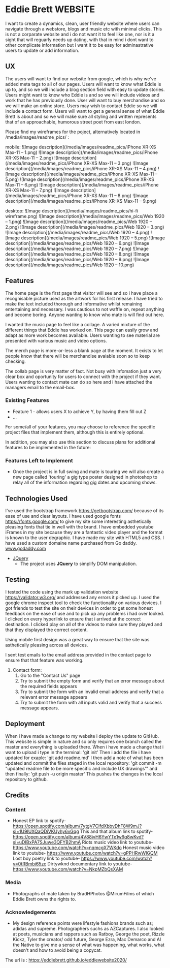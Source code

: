 # Eddie Brett WEBSITE

I want to create a dynamics, clean, user friendly website where users can navigate through a webstore, blogs and music etc with minimal clicks. This is not a corparate website and i do not want it to feel like one, nor is it a sight that will reguarly needs up dating, with that in mind i dont want to other complicate information but i want it to be easy for adminastrative users to update or add information.
 
## UX
 
The users will want to find our website from google, which is why we've added meta tags to all of our pages. 
Users will want to know what Eddie is up to, and so we will include a blog section field with easy to update stories.
Users might want to know who Eddie is and so we will include videos and work that he has previously done.
User will want to buy merchandise and so we will make an online store.
Users may wish to contact Eddie so we will include a contact form.
Users will want to get a general sense of what Eddie Brett is about and so we will make sure all styling and written represents that of an approachable, humorous street poet from east london. 

Please find my wireframes for the poject, alternatively located in /media/images/readme_pics/     :

mobile:
![Image description](/media/images/readme_pics/iPhone XR-XS Max-11 – 1.png)
![Image description](/media/images/readme_pics/iPhone XR-XS Max-11 – 2.png)
![Image description](/media/images/readme_pics/iPhone XR-XS Max-11 – 3.png)
![Image description](/media/images/readme_pics/iPhone XR-XS Max-11 – 4.png)
![Image description](/media/images/readme_pics/iPhone XR-XS Max-11 – 5.png)
![Image description](/media/images/readme_pics/iPhone XR-XS Max-11 – 6.png)
![Image description](/media/images/readme_pics/iPhone XR-XS Max-11 – 7.png)
![Image description](/media/images/readme_pics/iPhone XR-XS Max-11 – 8.png)
![Image description](/media/images/readme_pics/iPhone XR-XS Max-11 – 9.png)

desktop:
![Image description](/media/images/readme_pics/hi-fi wireframe.png)
![Image description](/media/images/readme_pics/Web 1920 – 1.png)
![Image description](/media/images/readme_pics/Web 1920 – 2.png)
![Image description](/media/images/readme_pics/Web 1920 – 3.png)
![Image description](/media/images/readme_pics/Web 1920 – 4.png)
![Image description](/media/images/readme_pics/Web 1920 – 5.png)
![Image description](/media/images/readme_pics/Web 1920 – 6.png)
![Image description](/media/images/readme_pics/Web 1920 – 7.png)
![Image description](/media/images/readme_pics/Web 1920 – 8.png)
![Image description](/media/images/readme_pics/Web 1920 – 9.png)
![Image description](/media/images/readme_pics/Web 1920 – 10.png)


## Features

The home page is the first page that visitor will see and so i have place a recognisable picture used as the artwork for his first release. I have tried to make the text included thorough and informative whilst remaining entertaining and necessary. I was cautious to not waffle on, repeat anything and become boring. Anyone wanting to know who mate is will find out here.

I wanted the music page to feel like a collage. A varied mixture of the different things that Eddie has worked on. This page can easily grow and adapt as more work becomes available. Users wanting to see material are presented with various music and video options.

The merch page is more-or-less a blank page at the moment. It exists to let people know that there will be merchandise avaiable soon so to keep checking.

The collab page is very matter of fact. Not busy with infomation just a very clear box and oportunity for users to connect with the project if they want. Users wanting to contact mate can do so here and i have attached the managers email to the email-box.

 
### Existing Features
- Feature 1 - allows users X to achieve Y, by having them fill out Z
- ...

For some/all of your features, you may choose to reference the specific project files that implement them, although this is entirely optional.

In addition, you may also use this section to discuss plans for additional features to be implemented in the future:

### Features Left to Implement
- Once the project is in full swing and mate is touring we will also create a new page called 'touring' a gig type poster designed in photoshop to relay all of the information regarding gig dates and upcoming shows.

## Technologies Used

I've used the bootstrap framework https://getbootstrap.com/ because of its ease of use and clear layouts. I have used google fonts https://fonts.google.com/ to give my site some interesting asthetically pleasing fonts that tie in well with the brand. I have embedded youtube iFrames in my site because they are a fantastic video player and the format is known to the user degraphic. I have made my site with HTML5 and CSS. I have used a custom domaine name purchased from Go daddy. www.godaddy.com

- [JQuery](https://jquery.com)
    - The project uses **JQuery** to simplify DOM manipulation.


## Testing

I tested the code using the mark up validation website https://validator.w3.org/ and addressed any errors it picked up. I used the google chrome inspect tool to check the functionality on various devices. I got friends to test the site on their devices in order to get some honest feedback on the ease of use and to pick up any problems i had over looked. I clicked on every hyperlink to ensure that i arrived at the correct destination. I clicked play on all of the videos to make sure they played and that they displayed the correct content.

Using mobile first design was a great way to ensure that the site was asthetically pleasing across all devices.

I sent test emails to the email address provided in the contact page to ensure that that feature was working.


1. Contact form:
    1. Go to the "Contact Us" page
    2. Try to submit the empty form and verify that an error message about the required fields appears
    3. Try to submit the form with an invalid email address and verify that a relevant error message appears
    4. Try to submit the form with all inputs valid and verify that a success message appears.



## Deployment

When i have made a change to my website i deploy the update to GitHub. This website is simple in nature and so only requires one branch called the master and everything is uploaded there. When i have made a change that i want to upload i type in the terminal: 'git init' Then i add the file i have updated for exaple: 'git add readme.md' I then add a note of what has been updated and commit the files staged in the local repository: 'git commit -m "updated readme file to be more specific and include UX drawings"' and then finally: 'git push -u origin master' This pushes the changes in the local repository to github.


## Credits

### Content
- Honest EP link to spotify- https://open.spotify.com/album/7ytgV7ClfdXbbvDhF8W9mJ?si=1U9IUXQaQDiVKUyhy6vGqg This and that album link to spotify- https://open.spotify.com/album/4V88ivH6YwYTe1w6q8wKvd?si=uDIBxPA7SJuwe3QFYB2hmA Riots music video link to youtube- https://www.youtube.com/watch?v=nqmcgX7WKdo Honest music video link to youtube- https://www.youtube.com/watch?v=gPPHRwWlGQM Lost boy poetry link to youtube- https://www.youtube.com/watch?v=0tRBmbi65zc Dirtywknd documentary link to youtube- https://www.youtube.com/watch?v=NkpMZbQsXAM

### Media
- Photographs of mate taken by BradHPhotos @MirumFilms of which Eddie Brett owns the rights to.

### Acknowledgements

- My design reference points were lifestyle fashions brands such as; adidas and supreme. Photographers suchs as AZCaptures. I also looked at poets, musicians and rappers such as Ratboy, George the poet, Rizzle Kickz, Tyler the creator/ odd future, George Ezra, Mac Demarco and Al the Native to give me a sense of what was happening, what works, what doesn't and how to avoid being a copycat.

The url is : https://eddiebrett.github.io/eddiewebsite2020/